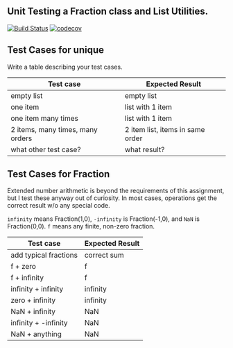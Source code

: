 ## Unit Testing a Fraction class and List Utilities.

[![Build Status](https://travis-ci.com/fatalaijon/unittesting-fatalaijon.svg?branch=master)](https://travis-ci.com/fatalaijon/unittesting-fatalaijon)
[![codecov](https://codecov.io/gh/fatalaijon/unittesting-fatalaijon/branch/master/graph/badge.svg)](https://codecov.io/gh/fatalaijon/unittesting-fatalaijon)


## Test Cases for unique

Write a table describing your test cases.

| Test case              |  Expected Result    |
|------------------------|---------------------|
| empty list             |  empty list         |
| one item               |  list with 1 item   |
| one item many times    |  list with 1 item   |
| 2 items, many times, many orders | 2 item list, items in same order  |
| what other test case?  |  what result?       |


## Test Cases for Fraction

Extended number arithmetic is beyond the requirements of this assignment,
but I test these anyway out of curiosity.  In most cases, operations get
the correct result w/o any special code.

`infinity` means Fraction(1,0), `-infinity` is Fraction(-1,0), and `NaN` is Fraction(0,0).  `f` means any finite, non-zero fraction.

| Test case              |  Expected Result    |
|------------------------|---------------------|
| add typical fractions  |  correct sum        |
| f + zero               |  f                  |
| f + infinity           |  f                  |
| infinity + infinity    |  infinity           |
| zero + infinity        |  infinity           |
| NaN + infinity         |  NaN                |
| infinity + -infinity   |  NaN                |
| NaN + anything         |  NaN                |

